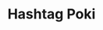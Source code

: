 ---
layout: place
title: "Hashtag Poki"
permalink: /california/berkeley/hashtag-poki.html
stateAbbr: CA
stateName: California
cityName: Berkeley
seo:
  name: "Hashtag Poki"
  type: Restaurant
  links: https://www.hashtagpoki.com/
description: "Hashtag Poki serves delicious sushi in Berkeley, California. Try fresh Japanese dishes for a great dining experience. "
place_id: ChIJZ5YuVdF9hYARogcGnKrY_Q0
photos:
  - name: >-
      places/ChIJZ5YuVdF9hYARogcGnKrY_Q0/photos/AeeoHcI3OmNUfxVKz6IO5YvsUbVctu-rJZ2IeXvvRoXP3JoxAqoQL3ZIZAeXBaoTpE1h8-H0zL-WHVZqfkFWyjMyyXRg-1tkxeD4st6ZCp-mTN78siHzb1WBRSjkiYiuu6saFKSdVo5ntYfL_eOY7XVVnWNi_0-WtMzoNEIG3DGTyQGqtEBpXT_8fCBcB-1BanFiHqQ_t8ktpE4f0JVQ2ohF0OsuXxzWfcUIEObmFzHXtLwsaUvM1MbWoY2ettYAUDEyvQsjlvvRRmptKJizDLxoRIuq6pa9xHrk0JrEYkk7qS-nqQ
    widthPx: 1920
    heightPx: 1280
    authorAttributions:
      - displayName: Hashtag Poki
        uri: https://maps.google.com/maps/contrib/101106967130634398309
        photoUri: >-
          https://lh3.googleusercontent.com/a-/ALV-UjUtmcSRZ2phGwWsgpHJDs8BiBDahYD5117AGhdtuuKLNYFPUCc=s100-p-k-no-mo
    flagContentUri: >-
      https://www.google.com/local/imagery/report/?cb_client=maps_api_places.places_api&image_key=!1e10!2sAF1QipM81nvVHmRyXO_vNNj_BYSGNS5QAR7QwluSWtks&hl=en-US
    googleMapsUri: >-
      https://www.google.com/maps/place//data=!3m4!1e2!3m2!1sAF1QipM81nvVHmRyXO_vNNj_BYSGNS5QAR7QwluSWtks!2e10!4m2!3m1!1s0x80857dd1552e9667:0xdfdd8aa9c0607a2
  - name: >-
      places/ChIJZ5YuVdF9hYARogcGnKrY_Q0/photos/AeeoHcLuANeOcszeTzMAlwPqT4FdaaKmre_7r_v22V7-z-gofb56LWIrEK4SRJrCHzXhQBwT3rMS8MnR-NQ7YvxyaE2anRIVdU5GVD3klOf7waFihhjsrN8NZqzyyn8_XaeiH5wflY_Lkrm4tFCAxEwPQIiZ5gSE2a4kcdD9HYNE-3e3I88AI43dn7qKi6qUo1aEsbh7Ar0Vg-L0IhvfUrOAfZpx5kLj7_do7NcheOpZHozDDfCKPaIhuQyuCsbI3MwfWfft0aEsoyT-oYBE3cBk-6kMOcgpSQCK7WXxOBYQP-gmBg
    widthPx: 1440
    heightPx: 768
    authorAttributions:
      - displayName: Hashtag Poki
        uri: https://maps.google.com/maps/contrib/101106967130634398309
        photoUri: >-
          https://lh3.googleusercontent.com/a-/ALV-UjUtmcSRZ2phGwWsgpHJDs8BiBDahYD5117AGhdtuuKLNYFPUCc=s100-p-k-no-mo
    flagContentUri: >-
      https://www.google.com/local/imagery/report/?cb_client=maps_api_places.places_api&image_key=!1e10!2sAF1QipO8z126xLWsHHdnsLIMX19SBde2-6Ncg7l1P4OY&hl=en-US
    googleMapsUri: >-
      https://www.google.com/maps/place//data=!3m4!1e2!3m2!1sAF1QipO8z126xLWsHHdnsLIMX19SBde2-6Ncg7l1P4OY!2e10!4m2!3m1!1s0x80857dd1552e9667:0xdfdd8aa9c0607a2
  - name: >-
      places/ChIJZ5YuVdF9hYARogcGnKrY_Q0/photos/AeeoHcKGUAISo3WSjZxGq5hZLrHwP4XvvfxzXhU9jKfIOS7hn4luLIsVmbuY7xQ8wSuJT8L-OSF6GbCH377l7_VAjDpjbSqz_uE-Ajdw8Os3-9Y6BxQNqhel4blPTscWnFOaQOjpsF7SQdQnGex4sQhnOHGmSbeksESofkD33x-EHlnlKUgIXcwwW9w0hR2FcundFrNveStaLJR2BevtN-r0_W8Y0gGTDmklfKinTQXUZnan7idqQrxPY8e7o4zyuifNjA2EVawfXm7Qmvt5CbxQViBvs4inJaFoNwnX42-Eh6BH8dHJco0CxC0Ofm6DOaxEr9WdgGnIbQB4IccR7gzpa5S3I5mHZ6Eni5_WO-HRvFenoTrSbwDJBhjg21fAmLpXVbJoj4g6QTMKmnCrR7JKFymo5wY8zHE4A48u3eX6OqzEIA0I
    widthPx: 3600
    heightPx: 4800
    authorAttributions:
      - displayName: Matthew C
        uri: https://maps.google.com/maps/contrib/115099581704756485184
        photoUri: >-
          https://lh3.googleusercontent.com/a-/ALV-UjV0uIwfMGL4Jl6c234nt0zM-Y0R-hsZ9KXWGPFRdVhyEo_rzkroJA=s100-p-k-no-mo
    flagContentUri: >-
      https://www.google.com/local/imagery/report/?cb_client=maps_api_places.places_api&image_key=!1e10!2sCIHM0ogKEICAgMCA6I_UoAE&hl=en-US
    googleMapsUri: >-
      https://www.google.com/maps/place//data=!3m4!1e2!3m2!1sCIHM0ogKEICAgMCA6I_UoAE!2e10!4m2!3m1!1s0x80857dd1552e9667:0xdfdd8aa9c0607a2
  - name: >-
      places/ChIJZ5YuVdF9hYARogcGnKrY_Q0/photos/AeeoHcKq-z9HBkvUZTpS6pK_y0KEGwCScIO5kZo1M4IH1f59tJvYoorO7sLFynO7vqcWBdyQTZPvd0ax2U6qfS5H548AXEW2SkwE_umnNLoiWyd_-1nLCpECiE7zPmmFOJm-EdA4OqUQQHk3Rky1TIOpTQXKbpeE0cB4I1RhOBm5nmxRN12OEzD0oRira7lMUhZMt2856QXDoV24ZVsQVl8j0ds6UVaUkUZB6jy-Z2FgcbhvifTHpSvX199WEucGNkIFxFMCf88DMdgGWGY8dmCwatn1VAYiTHUvUkjXatsw8Max7wbbhxUvQGcKKky2aLsL9WJNdpm8wEDQl2WhCMbqU_n-MDq0sAjNhHgIO4703XK8t_GuoMQBoP5mMY992eBngX5w4UhxoToSF7GAvsIX9C6lTFCGfJ9GULbRxNgQ5MUynDk
    widthPx: 4160
    heightPx: 3120
    authorAttributions:
      - displayName: G
        uri: https://maps.google.com/maps/contrib/110170593638407303282
        photoUri: >-
          https://lh3.googleusercontent.com/a-/ALV-UjUX1XTJ69mUDZEeSUL_rBRvIds_FyXMW4MqDGhKyAT2i99XQiDC=s100-p-k-no-mo
    flagContentUri: >-
      https://www.google.com/local/imagery/report/?cb_client=maps_api_places.places_api&image_key=!1e10!2sCIHM0ogKEICAgICKyIjZkgE&hl=en-US
    googleMapsUri: >-
      https://www.google.com/maps/place//data=!3m4!1e2!3m2!1sCIHM0ogKEICAgICKyIjZkgE!2e10!4m2!3m1!1s0x80857dd1552e9667:0xdfdd8aa9c0607a2
  - name: >-
      places/ChIJZ5YuVdF9hYARogcGnKrY_Q0/photos/AeeoHcKFhUxunYVdQIs0RFyZQePfxDdjjKSjjzOnpQQesEDR17SfRSX4ERZ0VdX0XrjqyqfpUw1vmnWHNap_j81qU4KH9byZu0T7AeMcfUhpY1apqGirIzt8mYVsV4mFeujBoYFCluJ5zLytTxCv1M15ekjE1colZnYntLpeAflTolD4EFU7qiSDdPU8FUB6exnWBsL8o4zaGRf62iQjrN3G9uFoWTrS-CPHfZGUXFkWC0OtDq7KLfL_i_ISrAIYF52SWfEFfrARNLbxXVVfuKYWuaLNDkP-ZW_rPqtQ1hNJ4ji2fWSj3iV2ziUMIpvCyAntVCF-ldKWk-3GA1o-t4yoJnnomlOG51JFLdGxJEOTrgSmZdPGL9G9MXnI5-N1exoPmW6wN6RuyWfc-AQJlPXkHMbF7c1pZNiOI2Ln7DuQeQA2iQ
    widthPx: 3024
    heightPx: 4032
    authorAttributions:
      - displayName: Sam Goad
        uri: https://maps.google.com/maps/contrib/115965168691858913136
        photoUri: >-
          https://lh3.googleusercontent.com/a-/ALV-UjVFT76ZoHUbJGRCe_5XDaoKOEg6017-JUXXMoOJVRclZ-WrPcOG=s100-p-k-no-mo
    flagContentUri: >-
      https://www.google.com/local/imagery/report/?cb_client=maps_api_places.places_api&image_key=!1e10!2sCIHM0ogKEICAgIC2qrmwCA&hl=en-US
    googleMapsUri: >-
      https://www.google.com/maps/place//data=!3m4!1e2!3m2!1sCIHM0ogKEICAgIC2qrmwCA!2e10!4m2!3m1!1s0x80857dd1552e9667:0xdfdd8aa9c0607a2
  - name: >-
      places/ChIJZ5YuVdF9hYARogcGnKrY_Q0/photos/AeeoHcIta_xKSYcJqdRl6mAsQZnwAdwMkrDXPb_bNUrbLQrJaJwkF4GkCRMurKkcnceAn0_HkpfoMG8vb7wZE-pufAScMdJ-96CFo20INa644-NVrpuk1bbzG26XrAHIVj40AQXyoMrQtVz1Vd6AmVXOXQInstqRY4A35jcfa_hB2o7J3rNQM9WGOw18FRma5Lo701c778FRHtd1Cplh-910NcVai9K1tp4WM9k_WSnBA3ReZnl0oJcdkbxFiXHNP0kwBY_C_lhnX5mW3wF5DacgacQqloZ1pEqRVPX39BA390Y1RnvvYFZPZzSFuBIUbd1XGBtuel4aFYA-taquQExiL0OrdznmIDMdWgVc8xYLYi1f7pwHY8pdIhc4SVa0JTwan8AyjFk5PLCuu1w2B5FGYoCtcUVHu1BKp__yVFPyAVN_oH5U
    widthPx: 3000
    heightPx: 4000
    authorAttributions:
      - displayName: Daniel Li
        uri: https://maps.google.com/maps/contrib/103419716836260838725
        photoUri: >-
          https://lh3.googleusercontent.com/a-/ALV-UjV9hapmCk1kcZHLrB3pbK-YQm8wUvg6bS_2sqT8Kl6V_YFovu7k=s100-p-k-no-mo
    flagContentUri: >-
      https://www.google.com/local/imagery/report/?cb_client=maps_api_places.places_api&image_key=!1e10!2sCIHM0ogKEICAgIDBjY3r_gE&hl=en-US
    googleMapsUri: >-
      https://www.google.com/maps/place//data=!3m4!1e2!3m2!1sCIHM0ogKEICAgIDBjY3r_gE!2e10!4m2!3m1!1s0x80857dd1552e9667:0xdfdd8aa9c0607a2
  - name: >-
      places/ChIJZ5YuVdF9hYARogcGnKrY_Q0/photos/AeeoHcL85RfT_RPZ0XGEo65mECDcqRFL4TwPgPcN_-EL7IoxgyrNRykg69VRuJIg3wJhnvSXit7dyq02Md1hg6IufSWMSR9BglJx9y9wn1Ee0tsRQVcRKomo42jBtTbJ_ggTvzx6VpevvJVSsiurWffhMVJa1RGbDMz9xNJv-LXnmlM8OF9HtazGZbTNbLD5Nu1ykXDjMjh0ruc95NSYsKX0Qs7Z5XYj5QboPJS1x0SAlNHRCxgy1CdbpKaN2w7Poj0_5p4v7zhmxLC3wJ5yaA7y67QYsCVeEQBdAqcdiICL5jWg1A
    widthPx: 960
    heightPx: 720
    authorAttributions:
      - displayName: Hashtag Poki
        uri: https://maps.google.com/maps/contrib/101106967130634398309
        photoUri: >-
          https://lh3.googleusercontent.com/a-/ALV-UjUtmcSRZ2phGwWsgpHJDs8BiBDahYD5117AGhdtuuKLNYFPUCc=s100-p-k-no-mo
    flagContentUri: >-
      https://www.google.com/local/imagery/report/?cb_client=maps_api_places.places_api&image_key=!1e10!2sAF1QipO-YGfZv1mS85wDg_rwnTh7z9WsI8G4Cifooo4D&hl=en-US
    googleMapsUri: >-
      https://www.google.com/maps/place//data=!3m4!1e2!3m2!1sAF1QipO-YGfZv1mS85wDg_rwnTh7z9WsI8G4Cifooo4D!2e10!4m2!3m1!1s0x80857dd1552e9667:0xdfdd8aa9c0607a2
  - name: >-
      places/ChIJZ5YuVdF9hYARogcGnKrY_Q0/photos/AeeoHcJ-_Eii-SuNzq94PPE2BELEmylNuu5u8cuRwHN2UGLBxsnVbU-BA7DeJ3raya-HcZfQzu7Yfzxt081nT1mmETVH6k6Cfs-5CN9e4z-CvobVtMXJH8GK5gHzrm_WGdJIPCqMZ77-NY2Wefxx5k10A-sPcddnZuL0qSmE9Lyq6Ry5eJaBFP3Qekx6oZkMSXA6Np2vO5ReS3qwWWjrChkMLmUTEDTPESpA2cuWHgZRGIjgDdQReSdhQUI9elzXXm6ggyfriK7sbOKP0YW0JAqPyVdGde0g--Mro-Ej6v-pziy3dQ
    widthPx: 1080
    heightPx: 1349
    authorAttributions:
      - displayName: Hashtag Poki
        uri: https://maps.google.com/maps/contrib/101106967130634398309
        photoUri: >-
          https://lh3.googleusercontent.com/a-/ALV-UjUtmcSRZ2phGwWsgpHJDs8BiBDahYD5117AGhdtuuKLNYFPUCc=s100-p-k-no-mo
    flagContentUri: >-
      https://www.google.com/local/imagery/report/?cb_client=maps_api_places.places_api&image_key=!1e10!2sAF1QipN9ywg3H8Tu3zinlMC-XbV27Hw_aP0Ia6jYKBbz&hl=en-US
    googleMapsUri: >-
      https://www.google.com/maps/place//data=!3m4!1e2!3m2!1sAF1QipN9ywg3H8Tu3zinlMC-XbV27Hw_aP0Ia6jYKBbz!2e10!4m2!3m1!1s0x80857dd1552e9667:0xdfdd8aa9c0607a2
  - name: >-
      places/ChIJZ5YuVdF9hYARogcGnKrY_Q0/photos/AeeoHcJK-gnf-QNknjmpfEzIdD5VAiEB5yk1WKLLigzALvWS6-msX12ayv5VXeyQL7ctBE6mlaxiYIZwZL5Jk0g1D0O-kkRCGFLT3eK_o3lv4gqPBk2BIjLzQKR2nY0AgSgyADxayW5ZVXRnubbkpYDDpwrX6ow-oonWkD7O6Gs2ws6Xuf95H_XBE_Z50uZBNzROXqLpzFj4ZKfmIwsPrLGTdAa4OFQSNGhHifIZGUK-acVesx5IIQIVYGm0GH4KXzUelTO0UUF5wF_I8Q7hcAA1gbitenY5bJwm_e4zjfxMFJUsxk1HgcYTNJJVPqMg5qERHlPaNi9fD51mRrKOGdxSFqBjazLSB8PZUnoV5uxGFeBf-2NwlaxDDXgzP0xtNvOlNxF7xMbJw2Cl3Vyv1G-RR20oxZsFjQ_8yTpMty1AAwefQw
    widthPx: 4032
    heightPx: 3024
    authorAttributions:
      - displayName: Cindi Colbert
        uri: https://maps.google.com/maps/contrib/103416396705998750356
        photoUri: >-
          https://lh3.googleusercontent.com/a/ACg8ocJy2_nKmPr8gR8dBJ6_0XBSnMMxT90p8sHI04OkzKyQvQPGeQ=s100-p-k-no-mo
    flagContentUri: >-
      https://www.google.com/local/imagery/report/?cb_client=maps_api_places.places_api&image_key=!1e10!2sCIHM0ogKEICAgID46P7qQA&hl=en-US
    googleMapsUri: >-
      https://www.google.com/maps/place//data=!3m4!1e2!3m2!1sCIHM0ogKEICAgID46P7qQA!2e10!4m2!3m1!1s0x80857dd1552e9667:0xdfdd8aa9c0607a2
  - name: >-
      places/ChIJZ5YuVdF9hYARogcGnKrY_Q0/photos/AeeoHcLudPRosgCEGpB-48eHE_RKXFEif9uknz3ntmJd5AZyReHyWmBrVWZINz8qhvIfqnwUD4EUX8D8aDmlPz10x_AGwkQZgaBZeUFkulD42LkE5WVf-g_dZ80rV0Bco9tn7S1ea00nC_YKFOeQSOWzX6seUpGRfhO_ul3Zi6hXlwZDsJrwRWOw_kZN9Kff9eM7f9l3yWEWIewy7_0ca6FGGECKr0IboED5dyBLy-DU36BOhmFfS0OUCmlbnzyeiqxHCtkZS-1dJ-j75_3_KmKtLCpGOBdSXX5jQIoC5rlBF7QdMofQrDd4os-LrLP3SPoJ5BCRkKxm3Lg8QuuROmA6D_uMZHRFrADIMbVsNrdVuZ3wd8JDD2vFBUWKw-2HWY7sNFeiutLfGAqucJTeVlrHM7yJVhwFx5drtidVk-oEKnZj4A
    widthPx: 2907
    heightPx: 1938
    authorAttributions:
      - displayName: Claire
        uri: https://maps.google.com/maps/contrib/103832775701192840355
        photoUri: >-
          https://lh3.googleusercontent.com/a-/ALV-UjXBDHnlDuQtH5XvBfMzl9W_P_G92PPmgyKLzTIyltfUWHvx5FZFbA=s100-p-k-no-mo
    flagContentUri: >-
      https://www.google.com/local/imagery/report/?cb_client=maps_api_places.places_api&image_key=!1e10!2sCIHM0ogKEICAgIDEv9uDCg&hl=en-US
    googleMapsUri: >-
      https://www.google.com/maps/place//data=!3m4!1e2!3m2!1sCIHM0ogKEICAgIDEv9uDCg!2e10!4m2!3m1!1s0x80857dd1552e9667:0xdfdd8aa9c0607a2
address: 3075 Telegraph Ave, Berkeley, CA 94705, USA
street: 3075 Telegraph Ave
city: Berkeley
state: CA
zip: '94705'
country: USA
neighborhood: Elmwood
latitude: '37.854312'
longitude: '-122.259691'
accessibility_options:
  wheelchairAccessibleEntrance: true
  wheelchairAccessibleSeating: true
business_status: OPERATIONAL
name: Hashtag Poki
google_maps_links:
  directionsUri: >-
    https://www.google.com/maps/dir//''/data=!4m7!4m6!1m1!4e2!1m2!1m1!1s0x80857dd1552e9667:0xdfdd8aa9c0607a2!3e0
  placeUri: https://maps.google.com/?cid=1008200118874539938
  writeAReviewUri: >-
    https://www.google.com/maps/place//data=!4m3!3m2!1s0x80857dd1552e9667:0xdfdd8aa9c0607a2!12e1
  reviewsUri: >-
    https://www.google.com/maps/place//data=!4m4!3m3!1s0x80857dd1552e9667:0xdfdd8aa9c0607a2!9m1!1b1
  photosUri: >-
    https://www.google.com/maps/place//data=!4m3!3m2!1s0x80857dd1552e9667:0xdfdd8aa9c0607a2!10e5
primary_type: American Restaurant
opening_hours:
  regular: null
  current: null
secondary_opening_hours:
  regular:
    weekdayDescriptions: null
    type: null
  current:
    weekdayDescriptions: null
    type: null
phone: (510) 356-4376
price_level: PRICE_LEVEL_INEXPENSIVE
price_range: $10 &ndash; $20
rating: '4.5'
rating_count: 393
website: https://www.hashtagpoki.com/
reviews: null
parking_options: null
payment_options: null
allow_dogs: null
curbside_pickup: null
delivery: null
dine_in: null
good_for_children: null
good_for_groups: null
good_for_sports: null
live_music: null
menu_for_children: null
outdoor_seating: null
reservable: null
restroom: null
serves_beer: null
serves_breakfast: null
serves_brunch: null
serves_cocktails: null
serves_coffee: null
serves_dinner: null
serves_dessert: null
serves_lunch: null
serves_vegetarian_food: null
serves_wine: null
takeout: null
summary: null

---